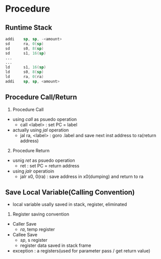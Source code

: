 Procedure
==========
Runtime Stack
-------------
```asm
addi    sp, sp, -<amount>
sd      ra, 0(sp)
sd      s0, 8(sp)
sd      s1, 16(sp)
...
...
ld      s1, 16(sp)
ld      s0, 8(sp)
ld      ra, 0(ra)
addi    sp, sp, <amount>
```


Procedure Call/Return
----------------------
1. Procedure Call
- using *call* as psuedo operation
    - call \<label> : set PC = label
- actually using *jal* operation
    - jal ra, \<label> : goro .label and save next inst address to ra(return address)

2. Procedure Return
- usnig *ret* as psuedo operation
    - ret : set PC = return address
- using *jalr* operatioin
    - jalr x0, 0(ra) : save address in x0(dumping) and return to ra

Save Local Variable(Calling Convention)
---------------------------------------
- local variable usally saved in stack, register, eliminated
1. Register saving convention
- Caller Save
    - *ra*, temp register
- Callee Save
    - *sp*, s register
    - register data saved in stack frame
- exception : a registers(used for parameter pass / get return value)
